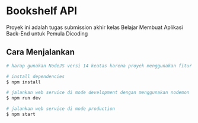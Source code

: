 # Bookshelf API

Proyek ini adalah tugas submission akhir kelas Belajar Membuat Aplikasi Back-End untuk Pemula Dicoding

## Cara Menjalankan

```bash
# harap gunakan NodeJS versi 14 keatas karena proyek menggunakan fitur ECMAScript Modules

# install dependencies
$ npm install

# jalankan web service di mode development dengan menggunakan nodemon
$ npm run dev

# jalankan web service di mode production
$ npm start
```
